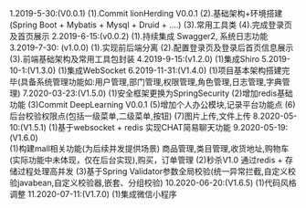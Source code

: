 1.2019-5-30:(V0.0.1) 
    (1).Commit lionHerding V0.0.1 
    (2).基础架构+环境搭建(Spring Boot + Mybatis + Mysql + Druid + ....)
    (3).常用工具类
    (4).完成登录页及首页展示
2.2019-6-15:(v0.0.2) 
    (1).持续集成 Swagger2, 系统日志功能
3.2019-7-30: (v1.0.0)
    (1).实现前后端分离
    (2).配置登录页及登录后首页信息展示
    (3).前端基础架构及常用工具包封装
4.2019-9-15:(v1.2.0)
    (1)集成Shiro
5.2019-10-1:(V1.3.0)
    (1)集成WebSocket
6.2019-11-31:(V1.4.0)
    (1)项目基本架构搭建完毕(具备系统管理功能如:用户管理,部门管理,权限管理,角色管理,日志管理,字典管理)
7.2020-03-23:(V1.5.0)
    (1)安全框架更换为SpringSecurity
    (2)增加redis基础功能
    (3)Commit DeepLearning V0.0.1
    (5)增加个人办公模块,记录平台功能点
    (6)后台校验权限点(包括一级菜单,二级菜单,按钮)
    (7)图片上传,文件上传
8.2020-05-10:(V1.5.1)
    (1)基于websocket + redis 实现CHAT简易聊天功能
9.2020-05-19:(V1.6.0)    
    (1)构建mall相关功能(为后续并发提供场景)
        商品管理,类目管理,收货地址,购物车(实际功能中未体现，仅在后台实现),购买，订单管理
    (2)秒杀V1.0 通过redis + 存储过程处理高并发
    (3)基于Spring Validator参数全局校验(统一异常拦截,自定义校验javabean,自定义校验器,嵌套、分组校验)
10.2020-06-20:(V1.6.5)
    (1)代码风格调整
11.2020-07-11:(V1.7.0)
    (1)集成微信小程序  
